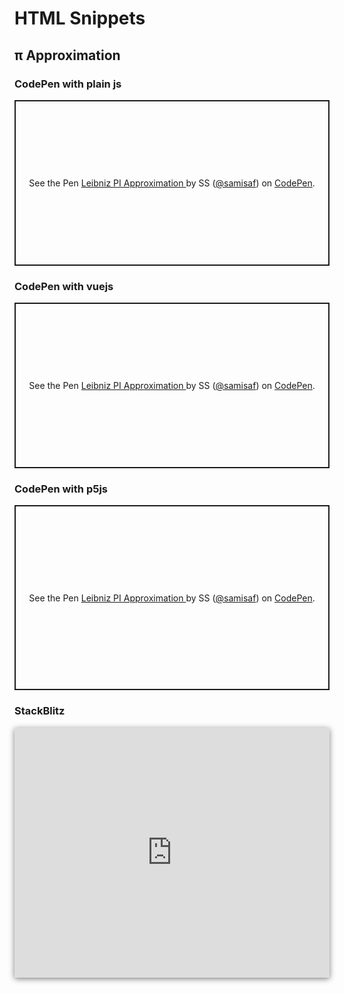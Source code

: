 # HTML Snippets
## π Approximation
### CodePen with plain js
<p class="codepen" data-height="400" data-theme-id="dark" data-default-tab="result" data-user="samisaf" data-slug-hash="rgBEyp" style="height: 265px; box-sizing: border-box; display: flex; align-items: center; justify-content: center; border: 2px solid; margin: 1em 0; padding: 1em;" data-pen-title="Leibniz PI Approximation ">
  <span>See the Pen <a href="https://codepen.io/samisaf/pen/rgBEyp/">
  Leibniz PI Approximation </a> by SS (<a href="https://codepen.io/samisaf">@samisaf</a>)
  on <a href="https://codepen.io">CodePen</a>.</span>
</p>
<script async src="https://static.codepen.io/assets/embed/ei.js"></script>

### CodePen with vuejs
<p class="codepen" data-height="400" data-theme-id="dark" data-default-tab="result" data-user="samisaf" data-slug-hash="eaOvva" style="height: 265px; box-sizing: border-box; display: flex; align-items: center; justify-content: center; border: 2px solid; margin: 1em 0; padding: 1em;" data-pen-title="Leibniz PI Approximation ">
  <span>See the Pen <a href="https://codepen.io/samisaf/pen/eaOvva/">
  Leibniz PI Approximation </a> by SS (<a href="https://codepen.io/samisaf">@samisaf</a>)
  on <a href="https://codepen.io">CodePen</a>.</span>
</p>
<script async src="https://static.codepen.io/assets/embed/ei.js"></script>

### CodePen with p5js
<p class="codepen" data-height="400" data-theme-id="dark" data-default-tab="result" data-user="samisaf" data-slug-hash="bybyLP" style="height: 296px; box-sizing: border-box; display: flex; align-items: center; justify-content: center; border: 2px solid; margin: 1em 0; padding: 1em;" data-pen-title="Leibniz PI Approximation ">
  <span>See the Pen <a href="https://codepen.io/samisaf/pen/bybyLP/">
  Leibniz PI Approximation </a> by SS (<a href="https://codepen.io/samisaf">@samisaf</a>)
  on <a href="https://codepen.io">CodePen</a>.</span>
</p>
<script async src="https://static.codepen.io/assets/embed/ei.js"></script>

### StackBlitz
<iframe src="https://stackblitz.com/edit/pi-approximation?embed=1" style="height: 400px; width: 100%; box-shadow: rgba(0, 0, 0, 0.5) 0px 2px 10px; border-radius: 3px; border-style: none;"></iframe>
